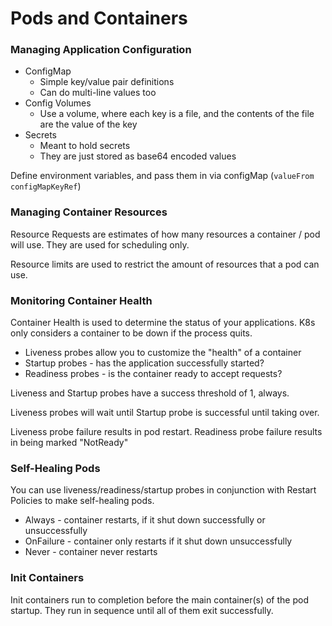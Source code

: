 # Pods and Containers
### Managing Application Configuration
- ConfigMap
  - Simple key/value pair definitions
  - Can do multi-line values too
- Config Volumes
  - Use a volume, where each key is a file, and the contents of the file are the value of the key
- Secrets
  - Meant to hold secrets
  - They are just stored as base64 encoded values

Define environment variables, and pass them in via configMap (`valueFrom configMapKeyRef`)

### Managing Container Resources
Resource Requests are estimates of how many resources a container / pod will use. They are used for scheduling only.

Resource limits are used to restrict the amount of resources that a pod can use.

### Monitoring Container Health
Container Health is used to determine the status of your applications. K8s only considers a container to be down if the process quits.
- Liveness probes allow you to customize the "health" of a container
- Startup probes - has the application successfully started?
- Readiness probes - is the container ready to accept requests?

Liveness and Startup probes have a success threshold of 1, always.

Liveness probes will wait until Startup probe is successful until taking over.

Liveness probe failure results in pod restart. Readiness probe failure results in being marked "NotReady"

### Self-Healing Pods
You can use liveness/readiness/startup probes in conjunction with Restart Policies to make self-healing pods.
- Always - container restarts, if it shut down successfully or unsuccessfully
- OnFailure - container only restarts if it shut down unsuccessfully
- Never - container never restarts

### Init Containers
Init containers run to completion before the main container(s) of the pod startup. They run in sequence until all of them exit successfully.
